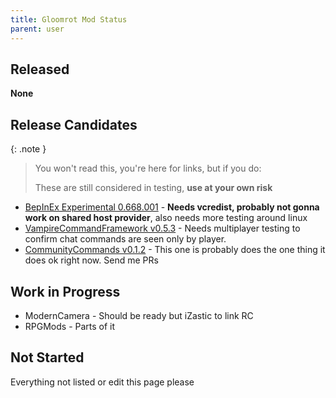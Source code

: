 ```yaml
---
title: Gloomrot Mod Status
parent: user
---
```


## Released
**None**

## Release Candidates

{: .note }
> You won't read this, you're here for links, but if you do:
> 
> These are still considered in testing, **use at your own risk**

- [BepInEx Experimental 0.668.001](https://github.com/decaprime/VRising-Modding/releases/tag/0.668.001) - **Needs vcredist, probably not gonna work on shared host provider**, also needs more testing around linux
- [VampireCommandFramework v0.5.3](https://github.com/decaprime/VampireCommandFramework/releases/tag/v0.5.3) - Needs multiplayer testing to confirm chat commands are seen only by player.
- [CommunityCommands v0.1.2](https://github.com/decaprime/CommunityCommands/releases/tag/v0.1.2) - This one is probably does the one thing it does ok right now. Send me PRs

## Work in Progress
- ModernCamera - Should be ready but iZastic to link RC
- RPGMods - Parts of it

## Not Started
Everything not listed or edit this page please
